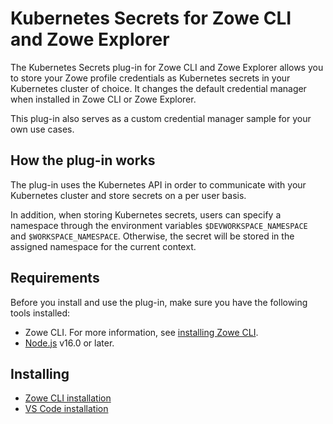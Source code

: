 # Kubernetes Secrets for Zowe CLI and Zowe Explorer

The Kubernetes Secrets plug-in for Zowe CLI and Zowe Explorer allows you to store your Zowe profile credentials as Kubernetes secrets in your Kubernetes cluster of choice. It changes the default credential manager when installed in Zowe CLI or Zowe Explorer.

This plug-in also serves as a custom credential manager sample for your own use cases.

## How the plug-in works

The plug-in uses the Kubernetes API in order to communicate with your Kubernetes cluster and store secrets on a per user basis.

In addition, when storing Kubernetes secrets, users can specify a namespace through the environment variables `$DEVWORKSPACE_NAMESPACE` and `$WORKSPACE_NAMESPACE`. Otherwise, the secret will be stored in the assigned namespace for the current context.

## Requirements

Before you install and use the plug-in, make sure you have the following tools installed:

- Zowe CLI. For more information, see [installing Zowe CLI](https://docs.zowe.org/stable/user-guide/cli-installcli.html).
- [Node.js](https://nodejs.org/en/download) v16.0 or later.

## Installing

- [Zowe CLI installation](./packages/cli/README.md#installing)
- [VS Code installation](./packages/vscode/README.md#installing)
